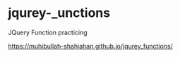 # jqurey-_unctions
JQuery Function practicing


https://muhibullah-shahjahan.github.io/jqurey_functions/
